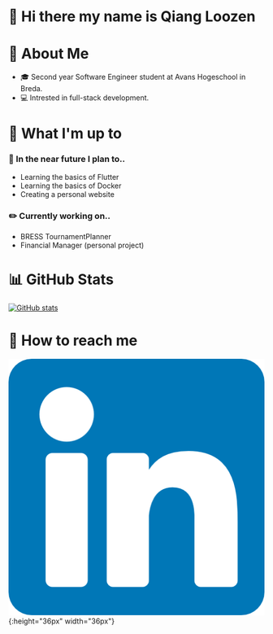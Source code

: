 # 👋  Hi there my name is Qiang Loozen


# :book: About Me
* :mortar_board: Second year Software Engineer student at Avans Hogeschool in Breda.
* :computer: Intrested in full-stack development.

# :page_facing_up: What I'm up to

### :dart: In the near future I plan to..
* Learning the basics of Flutter
* Learning the basics of Docker
* Creating a personal website

### :pencil2: Currently working on..
* BRESS TournamentPlanner
* Financial Manager (personal project)

# :bar_chart: GitHub Stats
[![GitHub stats](https://github-readme-stats.vercel.app/api?username=qloozen)](https://github.com/qloozen/github-readme-stats)

# :speech_balloon: How to reach me
[![](https://github.com/Qloozen/Qloozen/blob/master/LinkedIn.png)](https://www.linkedin.com/in/qiangloozen/){:height="36px" width="36px"}
